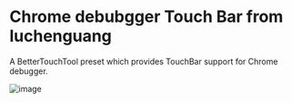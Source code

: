 # Chrome debubgger Touch Bar from luchenguang
A BetterTouchTool preset which provides TouchBar support for Chrome debugger.

![image](https://github.com/luchenguang/ChromeDebuggerTouchBar-BTT/raw/master/screenshots/ChromeDebugger-TouchBar.png)
